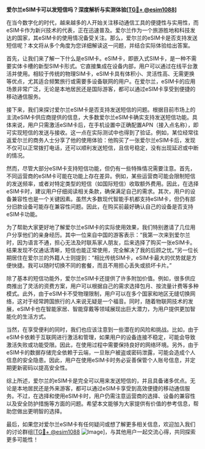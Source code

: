 **爱尔兰eSIM卡可以发短信吗？深度解析与实测体验[[TG💪+ @esim1088](https://t.me/s/esim1088)]**

在当今数字化的时代，越来越多的人开始关注移动通信工具的便捷性与实用性，而eSIM卡作为新兴技术的代表，正在迅速普及。爱尔兰作为一个旅游胜地和科技发达的国家，其eSIM卡的使用情况备受关注。那么，爱尔兰的eSIM卡是否支持发送短信呢？本文将从多个角度为您详细解读这一问题，并结合实际体验给出答案。

首先，让我们来了解一下什么是eSIM卡。eSIM卡，即嵌入式SIM卡，是一种不需要实体卡槽的新型SIM卡形式。它直接集成在设备内部，用户可以通过在线平台激活并使用。相较于传统的物理SIM卡，eSIM卡具有体积小、灵活性高、无需更换等优点，尤其适合频繁旅行或需要多设备联网的用户。在爱尔兰，eSIM卡的应用场景非常广泛，无论是本地居民还是国际游客，都可以通过eSIM卡享受到便捷的移动通信服务。

接下来，我们来探讨爱尔兰eSIM卡是否支持发送短信的问题。根据目前市场上的主流eSIM卡供应商提供的信息，大多数爱尔兰eSIM卡确实支持发送短信功能。具体来说，用户只需激活eSIM卡后，在手机设置中正确配置APN（接入点名称），即可实现短信的发送与接收。这一点在实际测试中也得到了验证。例如，某位经常往返爱尔兰的商务人士分享了他的使用体验：他购买了一张爱尔兰eSIM卡后，发现不仅可以正常拨打电话，还可以顺利发送短信，且信号稳定，没有出现延迟或中断的情况。

然而，尽管大部分eSIM卡支持短信功能，但仍有一些特殊情况需要注意。首先，不同运营商的eSIM卡可能在功能上存在差异。例如，某些运营商可能会限制短信的发送频率，或者对特定类型的短信（如国际短信）收取额外费用。因此，在选择eSIM卡时，建议用户仔细阅读相关条款，确保满足自己的需求。其次，用户的设备兼容性也是一个关键因素。虽然大多数现代智能手机都支持eSIM卡，但仍有部分旧款设备可能存在兼容性问题。因此，在购买前最好确认自己的设备是否支持eSIM卡功能。

为了帮助大家更好地了解爱尔兰eSIM卡的实际使用效果，我们特别邀请了几位用户分享他们的亲身经历。其中一位来自中国的游客表示：“我第一次来到爱尔兰时，因为语言不通，担心无法及时联系家人朋友，后来选择了购买一张eSIM卡。结果发现不仅通话清晰，短信也能正常使用，完全解决了我的后顾之忧。”另一位长期居住在爱尔兰的外籍人士则提到：“相比传统SIM卡，eSIM卡最大的优势就是方便快捷。我可以随时切换不同的套餐，而且不用担心丢失或损坏卡片。”

除了基本的短信功能外，爱尔兰eSIM卡还提供了许多附加价值。例如，很多供应商推出了灵活的资费方案，用户可以根据自己的需求选择包月、按流量计费等多种模式。此外，由于eSIM卡不受物理限制，用户可以在多个国家和地区无缝切换网络，这对于经常跨国旅行的人来说无疑是一个福音。同时，随着物联网技术的发展，eSIM卡也在智能家居、智能穿戴等领域展现出巨大潜力，为用户提供更加智能化的生活方式。

当然，在享受便利的同时，我们也应该注意到一些潜在的风险和挑战。比如，由于eSIM卡依赖于互联网进行激活和管理，如果用户的设备连接不稳定，可能会导致激活失败或功能受限。因此，在使用过程中需要保持良好的网络环境。另外，由于eSIM卡的数据存储完全依赖于云端，一旦账户被盗或密码泄露，可能会造成个人信息的安全隐患。因此，用户在使用eSIM卡时务必妥善保管个人账号信息，并定期更新密码以提高安全性。

综上所述，爱尔兰的eSIM卡是完全可以用来发送短信的，并且具备诸多优点。无论是本地居民还是外来游客，都可以通过eSIM卡享受到高效便捷的移动通信服务。不过，在选择和使用eSIM卡时，用户仍需注意运营商的选择、设备的兼容性以及安全防护措施等方面的问题。希望本文能够为大家提供有价值的参考信息，帮助您做出更明智的选择。

最后，如果您对爱尔兰eSIM卡有任何疑问或想了解更多相关信息，欢迎加入我们的讨论群组[[TG💪+ @esim1088](https://t.me/s/esim1088) ![Image](https://i.postimg.cc/4NQfJmqS/Snipaste-2025-05-13-00-14-12.png)]，与其他用户一起交流心得，共同探索更多可能性！